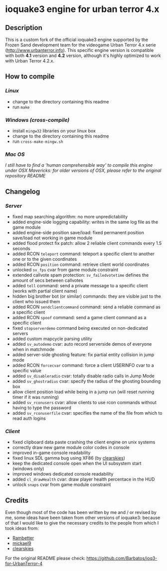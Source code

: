 ioquake3 engine for urban terror 4.x
====================================

## Description

This is a custom fork of the official ioquake3 engine supported by the Frozen Sand development team for the 
videogame Urban Terror 4.x serie (http://www.urbanterror.info). This specific engine version is compatible with 
both **4.1** version and **4.2** version, although it's highly optimized to work with Urban Terror 4.2.x.

## How to compile

### *Linux*

* change to the directory containing this readme
* run `make`

### *Windows (cross-compile)*

* install `mingw32` libraries on your linux box
* change to the directory containing this readme
* run `cross-make-mingw.sh`

### *Mac OS*

*I still have to find a 'human comprehensible way' to compile this engine under OSX Mavericks: for older 
versions of OSX, please refer to the original repository README*

## Changelog

### *Server*

* fixed map searching algorithm: no more unpredictability
* added engine-side logging capability: writes in the same log file as the game module
* added engine-side position save/load: fixed permanent position save/load not working in game module
* added flood protect fix patch: allow 2 reliable client commands every 1.5 seconds
* added RCON `teleport` command: teleport a specific client to another one or to the given coordinates
* added RCON `position` command: retrieve client world coordinates
* unlocked `sv_fps` cvar from game module constraint
* extended callvote spam protection: `sv_failedvotetime` defines the amount of secs between callvotes
* added `tell` command: send a private message to a specific client (works with partial client name)
* hidden big brother bot (or similar) commands: they are visible just to the client who issued them
* added RCON `sendclientcommand` command: send a reliable command as a specific client
* added RCON `spoof` command: send a game client command as a specific client
* fixed `stopserverdemo` command being executed on non-dedicated servers
* added custom mapcycle parsing utility
* added `sv_autodemo` cvar: auto record serverside demos of everyone when in matchmode
* added server-side ghosting feature: fix partial entity collision in jump mode
* added RCON `forcecvar` command: force a client USERINFO cvar to a specific value
* added `sv_disableradio` cvar: totally disable radio calls in Jump Mode
* added `sv_ghostradius` cvar: specify the radius of the ghosting bounding box
* allow client position load while being in a jump run (will reset running timer if it was running)
* added `sv_rconusers` cvar: allow clients to use rcon commands without having to type the password
* added `sv_rconuserfile` cvar: specifies the name of the file from which to read auth logins

### *Client*

* fixed clipboard data paste crashing the client engine on unix systems
* correctly draw new game module color codes in console
* improved in-game console readability
* fixed linux SDL gamma bug using XF86 (by [clearskies](https://github.com/clearskies))
* keep the dedicated console open when the UI subsystem start (windows only)
* improved windows dedicated console readability
* added `cl_drawHealth` cvar: draw player health percentace in the HUD
* unlock `snaps` cvar from game module constraint

## Credits

Even though most of the code has been written by me and / or revised by me, some ideas have been taken from 
other versions of ioquake3: because of that I would like to give the necessary credits to the people from which 
I took ideas from:

* [Rambetter](https://github.com/Rambetter)
* [mickael9](https://bitbucket.org/mickael9)
* [clearskies](https://github.com/clearskies)

For the original README please check: https://github.com/Barbatos/ioq3-for-UrbanTerror-4